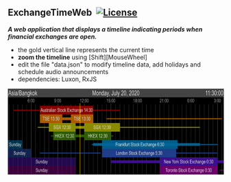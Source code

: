 ## ExchangeTimeWeb&nbsp;&nbsp;[![License](https://img.shields.io/badge/license-Apache%202.0-7755BB.svg)](https://opensource.org/licenses/Apache-2.0)

***A web application that displays a timeline indicating periods when financial exchanges are open.***
- the gold vertical line represents the current time
- **zoom the timeline** using [Shift][MouseWheel]
- edit the file "data.json" to modify timeline data, add holidays and schedule audio announcements
- dependencies: Luxon, RxJS
<img src="./screencap.png" width="730" height="200">
